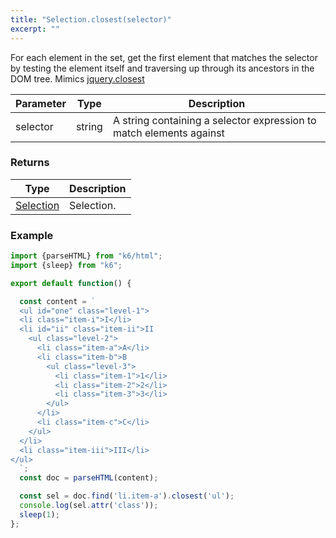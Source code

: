 ```yaml
---
title: "Selection.closest(selector)"
excerpt: ""
---
```

For each element in the set, get the first element that matches the selector by testing the element itself and traversing up through its ancestors in the DOM tree.
Mimics [jquery.closest](https://api.jquery.com/closest/)

| Parameter | Type | Description |
| --------- | ---- | ----------- |
| selector | string | A string containing a selector expression to match elements against |


### Returns

| Type | Description |
| ---- | ----------- |
| [Selection](/javascript-api/k6-html/selection) | Selection. |


### Example

<div class="code-group" data-props='{"labels": []}'>

```js
import {parseHTML} from "k6/html";
import {sleep} from "k6";

export default function() {

  const content = `
  <ul id="one" class="level-1">
  <li class="item-i">I</li>
  <li id="ii" class="item-ii">II
    <ul class="level-2">
      <li class="item-a">A</li>
      <li class="item-b">B
        <ul class="level-3">
          <li class="item-1">1</li>
          <li class="item-2">2</li>
          <li class="item-3">3</li>
        </ul>
      </li>
      <li class="item-c">C</li>
    </ul>
  </li>
  <li class="item-iii">III</li>
</ul>
  `;
  const doc = parseHTML(content);

  const sel = doc.find('li.item-a').closest('ul');
  console.log(sel.attr('class'));
  sleep(1);
};
```

</div>
